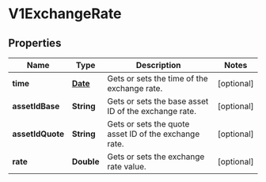 

# V1ExchangeRate

## Properties

Name | Type | Description | Notes
------------ | ------------- | ------------- | -------------
**time** | [**Date**](Date.md) | Gets or sets the time of the exchange rate. |  [optional]
**assetIdBase** | **String** | Gets or sets the base asset ID of the exchange rate. |  [optional]
**assetIdQuote** | **String** | Gets or sets the quote asset ID of the exchange rate. |  [optional]
**rate** | **Double** | Gets or sets the exchange rate value. |  [optional]




